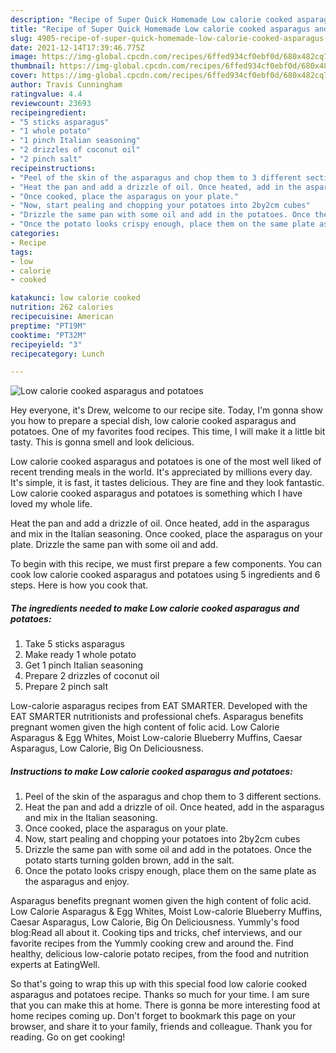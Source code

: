 ```yaml
---
description: "Recipe of Super Quick Homemade Low calorie cooked asparagus and potatoes"
title: "Recipe of Super Quick Homemade Low calorie cooked asparagus and potatoes"
slug: 4905-recipe-of-super-quick-homemade-low-calorie-cooked-asparagus-and-potatoes
date: 2021-12-14T17:39:46.775Z
image: https://img-global.cpcdn.com/recipes/6ffed934cf0ebf0d/680x482cq70/low-calorie-cooked-asparagus-and-potatoes-recipe-main-photo.jpg
thumbnail: https://img-global.cpcdn.com/recipes/6ffed934cf0ebf0d/680x482cq70/low-calorie-cooked-asparagus-and-potatoes-recipe-main-photo.jpg
cover: https://img-global.cpcdn.com/recipes/6ffed934cf0ebf0d/680x482cq70/low-calorie-cooked-asparagus-and-potatoes-recipe-main-photo.jpg
author: Travis Cunningham
ratingvalue: 4.4
reviewcount: 23693
recipeingredient:
- "5 sticks asparagus"
- "1 whole potato"
- "1 pinch Italian seasoning"
- "2 drizzles of coconut oil"
- "2 pinch salt"
recipeinstructions:
- "Peel of the skin of the asparagus and chop them to 3 different sections."
- "Heat the pan and add a drizzle of oil. Once heated, add in the asparagus and mix in the Italian seasoning."
- "Once cooked, place the asparagus on your plate."
- "Now, start pealing and chopping your potatoes into 2by2cm cubes"
- "Drizzle the same pan with some oil and add in the potatoes. Once the potato starts turning golden brown, add in the salt."
- "Once the potato looks crispy enough, place them on the same plate as the asparagus and enjoy."
categories:
- Recipe
tags:
- low
- calorie
- cooked

katakunci: low calorie cooked 
nutrition: 262 calories
recipecuisine: American
preptime: "PT19M"
cooktime: "PT32M"
recipeyield: "3"
recipecategory: Lunch

---
```



![Low calorie cooked asparagus and potatoes](https://img-global.cpcdn.com/recipes/6ffed934cf0ebf0d/680x482cq70/low-calorie-cooked-asparagus-and-potatoes-recipe-main-photo.jpg)

Hey everyone, it's Drew, welcome to our recipe site. Today, I'm gonna show you how to prepare a special dish, low calorie cooked asparagus and potatoes. One of my favorites food recipes. This time, I will make it a little bit tasty. This is gonna smell and look delicious.

Low calorie cooked asparagus and potatoes is one of the most well liked of recent trending meals in the world. It's appreciated by millions every day. It's simple, it is fast, it tastes delicious. They are fine and they look fantastic. Low calorie cooked asparagus and potatoes is something which I have loved my whole life.

Heat the pan and add a drizzle of oil. Once heated, add in the asparagus and mix in the Italian seasoning. Once cooked, place the asparagus on your plate. Drizzle the same pan with some oil and add.


To begin with this recipe, we must first prepare a few components. You can cook low calorie cooked asparagus and potatoes using 5 ingredients and 6 steps. Here is how you cook that.

<!--inarticleads1-->

##### The ingredients needed to make Low calorie cooked asparagus and potatoes:

1. Take 5 sticks asparagus
1. Make ready 1 whole potato
1. Get 1 pinch Italian seasoning
1. Prepare 2 drizzles of coconut oil
1. Prepare 2 pinch salt


Low-calorie asparagus recipes from EAT SMARTER. Developed with the EAT SMARTER nutritionists and professional chefs. Asparagus benefits pregnant women given the high content of folic acid. Low Calorie Asparagus &amp; Egg Whites, Moist Low-calorie Blueberry Muffins, Caesar Asparagus, Low Calorie, Big On Deliciousness. 

<!--inarticleads2-->

##### Instructions to make Low calorie cooked asparagus and potatoes:

1. Peel of the skin of the asparagus and chop them to 3 different sections.
1. Heat the pan and add a drizzle of oil. Once heated, add in the asparagus and mix in the Italian seasoning.
1. Once cooked, place the asparagus on your plate.
1. Now, start pealing and chopping your potatoes into 2by2cm cubes
1. Drizzle the same pan with some oil and add in the potatoes. Once the potato starts turning golden brown, add in the salt.
1. Once the potato looks crispy enough, place them on the same plate as the asparagus and enjoy.


Asparagus benefits pregnant women given the high content of folic acid. Low Calorie Asparagus &amp; Egg Whites, Moist Low-calorie Blueberry Muffins, Caesar Asparagus, Low Calorie, Big On Deliciousness. Yummly&#39;s food blog:Read all about it. Cooking tips and tricks, chef interviews, and our favorite recipes from the Yummly cooking crew and around the. Find healthy, delicious low-calorie potato recipes, from the food and nutrition experts at EatingWell. 

So that's going to wrap this up with this special food low calorie cooked asparagus and potatoes recipe. Thanks so much for your time. I am sure that you can make this at home. There is gonna be more interesting food at home recipes coming up. Don't forget to bookmark this page on your browser, and share it to your family, friends and colleague. Thank you for reading. Go on get cooking!
